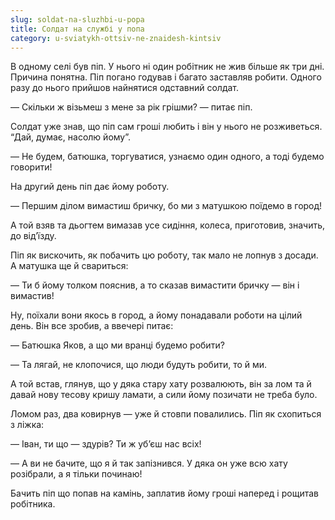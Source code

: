```yaml
---
slug: soldat-na-sluzhbi-u-popa
title: Солдат на службі у попа
category: u-sviatykh-ottsiv-ne-znaidesh-kintsiv
---
```

В одному селі був піп. У нього ні один робітник не жив більше як три дні. Причина понятна. Піп погано годував і багато заставляв робити. Одного разу до нього прийшов найнятися одставний солдат.

— Скільки ж візьмеш з мене за рік грішми? — питає піп.

Солдат уже знав, що піп сам гроші любить і він у нього не розживеться. “Дай, думає, насолю йому”.

— Не будем, батюшка, торгуватися, узнаємо один одного, а тоді будемо говорити!

На другий день піп дає йому роботу.

— Першим ділом вимастиш бричку, бо ми з матушкою поїдемо в город!

А той взяв та дьогтем вимазав усе сидіння, колеса, приготовив, значить, до від’їзду.

Піп як вискочить, як побачить цю роботу, так мало не лопнув з досади. А матушка ще й свариться:

— Ти б йому толком пояснив, а то сказав вимастити бричку — він і вимастив!

Ну, поїхали вони якось в город, а йому понадавали роботи на цілий день. Він все зробив, а ввечері питає:

— Батюшка Яков, а що ми вранці будемо робити?

— Та лягай, не клопочися, що люди будуть робити, то й ми.

А той встав, глянув, що у дяка стару хату розвалюють, він за лом та  й давай нову тесову кришу ламати, а сили йому позичати не треба було.

Ломом раз, два ковирнув — уже й стовпи повалились. Піп як схопиться з ліжка:

— Іван, ти  що — здурів? Ти ж уб’єш нас всіх!

— А ви не бачите, що я й так запізнився. У дяка он уже всю хату розібрали, а я тільки починаю!

Бачить піп що попав на камінь, заплатив йому гроші наперед і рощитав робітника.
